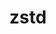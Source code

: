 ---
title: "zstd"
layout: cache
categories: [package, v0.22.3]
meta: {"versions": ["1.5.5", "1.5.6"], "compilers": ["apple-clang@=15.0.0", "gcc@=10.2.1", "gcc@=11.1.0", "gcc@=11.4.0", "gcc@=12.3.0", "gcc@=7.3.1", "gcc@=7.5.0", "gcc@=9.4.0", "msvc@=19.39.33523", "oneapi@=2024.0.0"], "oss": ["amzn2", "centos7", "ubuntu18.04", "ubuntu20.04", "ubuntu22.04", "ventura", "windows10.0.20348"], "platforms": ["darwin", "linux", "windows"], "targets": ["aarch64", "neoverse_n1", "neoverse_v1", "neoverse_v2", "ppc64le", "x86_64", "x86_64_v3"], "stacks": ["aws-isc", "aws-isc-aarch64", "build_systems", "data-vis-sdk", "developer-tools", "developer-tools-manylinux2014", "e4s", "e4s-neoverse-v2", "e4s-neoverse_v1", "e4s-oneapi", "e4s-power", "e4s-rocm-external", "ml-darwin-aarch64-mps", "ml-linux-x86_64-cpu", "ml-linux-x86_64-cuda", "radiuss", "radiuss-aws", "radiuss-aws-aarch64", "root", "tutorial", "windows-vis"], "num_specs": 19, "num_specs_by_stack": {"ml-darwin-aarch64-mps": 1, "root": 19, "aws-isc-aarch64": 2, "radiuss-aws-aarch64": 2, "e4s-power": 2, "data-vis-sdk": 1, "radiuss-aws": 1, "aws-isc": 1, "build_systems": 1, "radiuss": 1, "developer-tools": 1, "developer-tools-manylinux2014": 1, "e4s-neoverse_v1": 2, "e4s-neoverse-v2": 2, "e4s-rocm-external": 1, "tutorial": 2, "ml-linux-x86_64-cuda": 1, "ml-linux-x86_64-cpu": 1, "e4s": 2, "e4s-oneapi": 2, "windows-vis": 1}}
spec_details: [{"hash": "belg3dt3cvlblwuzu7twitbrpzscocdk", "compiler": "apple-clang@=15.0.0", "versions": ["1.5.6"], "os": "ventura", "platform": "darwin", "target": "aarch64", "variants": ["build_system=makefile", "compression=none", "libs=shared,static", "+programs"], "stacks": ["ml-darwin-aarch64-mps", "root"], "size": "-", "tarball": "https://binaries.spack.io/v0.22.3/build_cache/darwin-ventura-aarch64/apple-clang-15.0.0/zstd-1.5.6/darwin-ventura-aarch64-apple-clang-15.0.0-zstd-1.5.6-belg3dt3cvlblwuzu7twitbrpzscocdk.spack"}, {"hash": "75v4yt6ocilgkko3v72jb6wvmmmrxoib", "compiler": "gcc@=7.3.1", "versions": ["1.5.6"], "os": "amzn2", "platform": "linux", "target": "aarch64", "variants": ["build_system=makefile", "compression=none", "libs=shared,static", "+programs"], "stacks": ["aws-isc-aarch64", "radiuss-aws-aarch64", "root"], "size": "-", "tarball": "https://binaries.spack.io/v0.22.3/build_cache/linux-amzn2-aarch64/gcc-7.3.1/zstd-1.5.6/linux-amzn2-aarch64-gcc-7.3.1-zstd-1.5.6-75v4yt6ocilgkko3v72jb6wvmmmrxoib.spack"}, {"hash": "a4u34o6enlee5l3zxbpxrffj2kqw2to2", "compiler": "gcc@=9.4.0", "versions": ["1.5.6"], "os": "ubuntu20.04", "platform": "linux", "target": "ppc64le", "variants": ["build_system=makefile", "compression=none", "libs=shared,static", "+programs"], "stacks": ["e4s-power", "root"], "size": "-", "tarball": "https://binaries.spack.io/v0.22.3/build_cache/linux-ubuntu20.04-ppc64le/gcc-9.4.0/zstd-1.5.6/linux-ubuntu20.04-ppc64le-gcc-9.4.0-zstd-1.5.6-a4u34o6enlee5l3zxbpxrffj2kqw2to2.spack"}, {"hash": "6is62nmsbiivytfyttvh2e7ersciyvoi", "compiler": "gcc@=11.1.0", "versions": ["1.5.6"], "os": "ubuntu20.04", "platform": "linux", "target": "x86_64_v3", "variants": ["build_system=makefile", "compression=none", "libs=shared,static", "+programs"], "stacks": ["root", "data-vis-sdk"], "size": "-", "tarball": "https://binaries.spack.io/v0.22.3/build_cache/linux-ubuntu20.04-x86_64_v3/gcc-11.1.0/zstd-1.5.6/linux-ubuntu20.04-x86_64_v3-gcc-11.1.0-zstd-1.5.6-6is62nmsbiivytfyttvh2e7ersciyvoi.spack"}, {"hash": "hnx6nkj4fborlc62e5xhqnaucmuqpctm", "compiler": "gcc@=7.3.1", "versions": ["1.5.6"], "os": "amzn2", "platform": "linux", "target": "neoverse_n1", "variants": ["build_system=makefile", "compression=none", "libs=shared,static", "+programs"], "stacks": ["aws-isc-aarch64", "radiuss-aws-aarch64", "root"], "size": "-", "tarball": "https://binaries.spack.io/v0.22.3/build_cache/linux-amzn2-neoverse_n1/gcc-7.3.1/zstd-1.5.6/linux-amzn2-neoverse_n1-gcc-7.3.1-zstd-1.5.6-hnx6nkj4fborlc62e5xhqnaucmuqpctm.spack"}, {"hash": "yklafdzfy2xk5p5ydhijcg75zqpa75dp", "compiler": "gcc@=7.3.1", "versions": ["1.5.6"], "os": "amzn2", "platform": "linux", "target": "x86_64_v3", "variants": ["build_system=makefile", "compression=none", "libs=shared,static", "+programs"], "stacks": ["root", "radiuss-aws", "aws-isc"], "size": "-", "tarball": "https://binaries.spack.io/v0.22.3/build_cache/linux-amzn2-x86_64_v3/gcc-7.3.1/zstd-1.5.6/linux-amzn2-x86_64_v3-gcc-7.3.1-zstd-1.5.6-yklafdzfy2xk5p5ydhijcg75zqpa75dp.spack"}, {"hash": "vx5alual3777mglvzocb7pc3y6jiaej5", "compiler": "gcc@=7.5.0", "versions": ["1.5.6"], "os": "ubuntu18.04", "platform": "linux", "target": "x86_64_v3", "variants": ["build_system=makefile", "compression=none", "libs=shared,static", "+programs"], "stacks": ["build_systems", "root", "radiuss", "developer-tools"], "size": "-", "tarball": "https://binaries.spack.io/v0.22.3/build_cache/linux-ubuntu18.04-x86_64_v3/gcc-7.5.0/zstd-1.5.6/linux-ubuntu18.04-x86_64_v3-gcc-7.5.0-zstd-1.5.6-vx5alual3777mglvzocb7pc3y6jiaej5.spack"}, {"hash": "2ia76rlvzbsubrjssbc7dkquuygt64bg", "compiler": "gcc@=10.2.1", "versions": ["1.5.6"], "os": "centos7", "platform": "linux", "target": "x86_64_v3", "variants": ["build_system=makefile", "compression=none", "libs=shared,static", "+programs"], "stacks": ["root", "developer-tools-manylinux2014"], "size": "-", "tarball": "https://binaries.spack.io/v0.22.3/build_cache/linux-centos7-x86_64_v3/gcc-10.2.1/zstd-1.5.6/linux-centos7-x86_64_v3-gcc-10.2.1-zstd-1.5.6-2ia76rlvzbsubrjssbc7dkquuygt64bg.spack"}, {"hash": "wo44xbonp3ljmmz7n4ynb7jyavr3cwmq", "compiler": "gcc@=9.4.0", "versions": ["1.5.6"], "os": "ubuntu20.04", "platform": "linux", "target": "ppc64le", "variants": ["build_system=makefile", "libs=shared,static", "~programs"], "stacks": ["e4s-power", "root"], "size": "-", "tarball": "https://binaries.spack.io/v0.22.3/build_cache/linux-ubuntu20.04-ppc64le/gcc-9.4.0/zstd-1.5.6/linux-ubuntu20.04-ppc64le-gcc-9.4.0-zstd-1.5.6-wo44xbonp3ljmmz7n4ynb7jyavr3cwmq.spack"}, {"hash": "e5njttin4plqg5x7jnqqfsw522bponxn", "compiler": "gcc@=11.4.0", "versions": ["1.5.6"], "os": "ubuntu22.04", "platform": "linux", "target": "neoverse_v1", "variants": ["build_system=makefile", "compression=none", "libs=shared,static", "+programs"], "stacks": ["root", "e4s-neoverse_v1"], "size": "-", "tarball": "https://binaries.spack.io/v0.22.3/build_cache/linux-ubuntu22.04-neoverse_v1/gcc-11.4.0/zstd-1.5.6/linux-ubuntu22.04-neoverse_v1-gcc-11.4.0-zstd-1.5.6-e5njttin4plqg5x7jnqqfsw522bponxn.spack"}, {"hash": "besoujng3og6xwhd3pac4o7iq5xx4lcl", "compiler": "gcc@=11.4.0", "versions": ["1.5.6"], "os": "ubuntu22.04", "platform": "linux", "target": "neoverse_v1", "variants": ["build_system=makefile", "libs=shared,static", "~programs"], "stacks": ["root", "e4s-neoverse_v1"], "size": "-", "tarball": "https://binaries.spack.io/v0.22.3/build_cache/linux-ubuntu22.04-neoverse_v1/gcc-11.4.0/zstd-1.5.6/linux-ubuntu22.04-neoverse_v1-gcc-11.4.0-zstd-1.5.6-besoujng3og6xwhd3pac4o7iq5xx4lcl.spack"}, {"hash": "xhty5nc43ll5edgnsr7rg5kj4qa52kak", "compiler": "gcc@=11.4.0", "versions": ["1.5.6"], "os": "ubuntu22.04", "platform": "linux", "target": "neoverse_v2", "variants": ["build_system=makefile", "compression=none", "libs=shared,static", "+programs"], "stacks": ["root", "e4s-neoverse-v2"], "size": "-", "tarball": "https://binaries.spack.io/v0.22.3/build_cache/linux-ubuntu22.04-neoverse_v2/gcc-11.4.0/zstd-1.5.6/linux-ubuntu22.04-neoverse_v2-gcc-11.4.0-zstd-1.5.6-xhty5nc43ll5edgnsr7rg5kj4qa52kak.spack"}, {"hash": "akqbc7bg2glpjyqhqivdsrevip3moou5", "compiler": "gcc@=11.4.0", "versions": ["1.5.6"], "os": "ubuntu22.04", "platform": "linux", "target": "neoverse_v2", "variants": ["build_system=makefile", "libs=shared,static", "~programs"], "stacks": ["root", "e4s-neoverse-v2"], "size": "-", "tarball": "https://binaries.spack.io/v0.22.3/build_cache/linux-ubuntu22.04-neoverse_v2/gcc-11.4.0/zstd-1.5.6/linux-ubuntu22.04-neoverse_v2-gcc-11.4.0-zstd-1.5.6-akqbc7bg2glpjyqhqivdsrevip3moou5.spack"}, {"hash": "ew3aaosbmf3ts2ylqgi4c6enfmf3m5dr", "compiler": "gcc@=11.4.0", "versions": ["1.5.6"], "os": "ubuntu22.04", "platform": "linux", "target": "x86_64_v3", "variants": ["build_system=makefile", "compression=none", "libs=shared,static", "+programs"], "stacks": ["root", "e4s-rocm-external", "tutorial", "ml-linux-x86_64-cuda", "ml-linux-x86_64-cpu", "e4s"], "size": "-", "tarball": "https://binaries.spack.io/v0.22.3/build_cache/linux-ubuntu22.04-x86_64_v3/gcc-11.4.0/zstd-1.5.6/linux-ubuntu22.04-x86_64_v3-gcc-11.4.0-zstd-1.5.6-ew3aaosbmf3ts2ylqgi4c6enfmf3m5dr.spack"}, {"hash": "62nhslkqxqys7ivb2kfmhjenfmdy2vfq", "compiler": "oneapi@=2024.0.0", "versions": ["1.5.6"], "os": "ubuntu22.04", "platform": "linux", "target": "x86_64_v3", "variants": ["build_system=makefile", "compression=none", "libs=shared,static", "+programs"], "stacks": ["root", "e4s-oneapi"], "size": "-", "tarball": "https://binaries.spack.io/v0.22.3/build_cache/linux-ubuntu22.04-x86_64_v3/oneapi-2024.0.0/zstd-1.5.6/linux-ubuntu22.04-x86_64_v3-oneapi-2024.0.0-zstd-1.5.6-62nhslkqxqys7ivb2kfmhjenfmdy2vfq.spack"}, {"hash": "ib2p4vz4zdyyds7m5cewn6ew6wphrxuh", "compiler": "gcc@=11.4.0", "versions": ["1.5.6"], "os": "ubuntu22.04", "platform": "linux", "target": "x86_64_v3", "variants": ["build_system=makefile", "libs=shared,static", "~programs"], "stacks": ["root", "e4s"], "size": "-", "tarball": "https://binaries.spack.io/v0.22.3/build_cache/linux-ubuntu22.04-x86_64_v3/gcc-11.4.0/zstd-1.5.6/linux-ubuntu22.04-x86_64_v3-gcc-11.4.0-zstd-1.5.6-ib2p4vz4zdyyds7m5cewn6ew6wphrxuh.spack"}, {"hash": "vvj7472czu7jtqvlqllnfezk2vfoweip", "compiler": "gcc@=12.3.0", "versions": ["1.5.6"], "os": "ubuntu22.04", "platform": "linux", "target": "x86_64_v3", "variants": ["build_system=makefile", "compression=none", "libs=shared,static", "+programs"], "stacks": ["root", "tutorial"], "size": "-", "tarball": "https://binaries.spack.io/v0.22.3/build_cache/linux-ubuntu22.04-x86_64_v3/gcc-12.3.0/zstd-1.5.6/linux-ubuntu22.04-x86_64_v3-gcc-12.3.0-zstd-1.5.6-vvj7472czu7jtqvlqllnfezk2vfoweip.spack"}, {"hash": "is5gsitfiwkj4k2y75uky3orqcdz4sad", "compiler": "oneapi@=2024.0.0", "versions": ["1.5.6"], "os": "ubuntu22.04", "platform": "linux", "target": "x86_64_v3", "variants": ["build_system=makefile", "libs=shared,static", "~programs"], "stacks": ["root", "e4s-oneapi"], "size": "-", "tarball": "https://binaries.spack.io/v0.22.3/build_cache/linux-ubuntu22.04-x86_64_v3/oneapi-2024.0.0/zstd-1.5.6/linux-ubuntu22.04-x86_64_v3-oneapi-2024.0.0-zstd-1.5.6-is5gsitfiwkj4k2y75uky3orqcdz4sad.spack"}, {"hash": "gzqy5cb327qhm5azem3a7cwgo72yrytf", "compiler": "msvc@=19.39.33523", "versions": ["1.5.5"], "os": "windows10.0.20348", "platform": "windows", "target": "x86_64", "variants": ["build_system=cmake", "build_type=Release", "generator=ninja", "~ipo", "libs=shared,static", "~programs"], "stacks": ["root", "windows-vis"], "size": "-", "tarball": "https://binaries.spack.io/v0.22.3/build_cache/windows-windows10.0.20348-x86_64/msvc-19.39.33523/zstd-1.5.5/windows-windows10.0.20348-x86_64-msvc-19.39.33523-zstd-1.5.5-gzqy5cb327qhm5azem3a7cwgo72yrytf.spack"}]
---